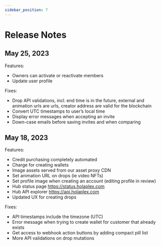 ```yaml
---
sidebar_position: 7
---
```


# Release Notes

## May 25, 2023

Features:

- Owners can activate or reactivate members
- Update user profile

Fixes:

- Drop API validations, incl. end time is in the future, external and animation urls are urls, creator address are valid for the blockchain
- Convert UTC timestamps to user’s local time
- Display error messages when accepting an invite
- Down-case emails before saving invites and when comparing

## May 18, 2023

Features:

- Credit purchasing completely automated
- Charge for creating wallets
- Image assets served from our asset proxy CDN
- Set animation URL on drops (ie video NFTs)
- Set profile image when creating an account (editing profile in review)
- Hub status page https://status.holaplex.com
- Hub API explorer https://api.holaplex.com
- Updated UX for creating drops

Fixes:

- API timestamps include the timezone (UTC)
- Error message when trying to create wallet for customer that already exists
- Get access to webhook action buttons by adding compact pill list
- More API validations on drop mutations
